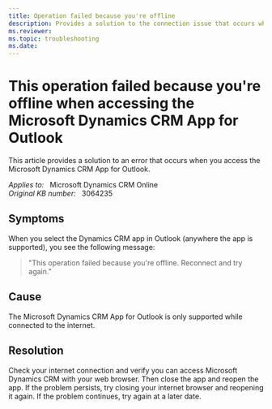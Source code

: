 ```yaml
---
title: Operation failed because you're offline
description: Provides a solution to the connection issue that occurs when you access the Microsoft Dynamics CRM App for Outlook.
ms.reviewer: 
ms.topic: troubleshooting
ms.date: 
---
```

# This operation failed because you're offline when accessing the Microsoft Dynamics CRM App for Outlook

This article provides a solution to an error that occurs when you access the Microsoft Dynamics CRM App for Outlook.

_Applies to:_ &nbsp; Microsoft Dynamics CRM Online  
_Original KB number:_ &nbsp; 3064235

## Symptoms

When you select the Dynamics CRM app in Outlook (anywhere the app is supported), you see the following message:

> "This operation failed because you're offline. Reconnect and try again."

## Cause

The Microsoft Dynamics CRM App for Outlook is only supported while connected to the internet.

## Resolution

Check your internet connection and verify you can access Microsoft Dynamics CRM with your web browser. Then close the app and reopen the app. If the problem persists, try closing your internet browser and reopening it again. If the problem continues, try again at a later date.
